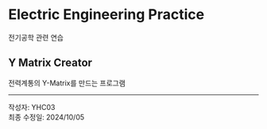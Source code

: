 # Electric Engineering Practice
전기공학 관련 연습  

## Y Matrix Creator
전력계통의 Y-Matrix를 만드는 프로그램  

---
작성자: YHC03  
최종 수정일: 2024/10/05  